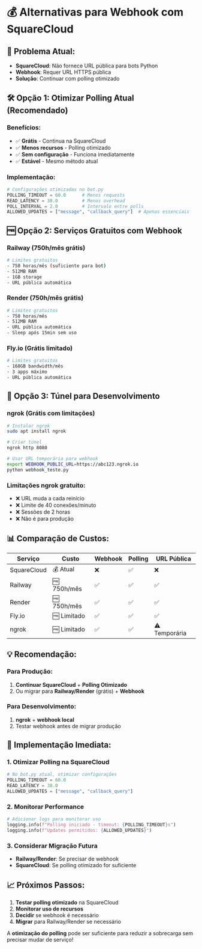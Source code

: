 # 💰 Alternativas para Webhook com SquareCloud

## 🚫 **Problema Atual:**
- **SquareCloud**: Não fornece URL pública para bots Python
- **Webhook**: Requer URL HTTPS pública
- **Solução**: Continuar com polling otimizado

## 🛠️ **Opção 1: Otimizar Polling Atual (Recomendado)**

### Benefícios:
- ✅ **Grátis** - Continua na SquareCloud
- ✅ **Menos recursos** - Polling otimizado
- ✅ **Sem configuração** - Funciona imediatamente
- ✅ **Estável** - Mesmo método atual

### Implementação:
```python
# Configurações otimizadas no bot.py
POLLING_TIMEOUT = 60.0      # Menos requests
READ_LATENCY = 30.0         # Menos overhead
POLL_INTERVAL = 2.0         # Intervalo entre polls
ALLOWED_UPDATES = ["message", "callback_query"]  # Apenas essenciais
```

## 🆓 **Opção 2: Serviços Gratuitos com Webhook**

### Railway (750h/mês grátis)
```bash
# Limites gratuitos
- 750 horas/mês (suficiente para bot)
- 512MB RAM
- 1GB storage
- URL pública automática
```

### Render (750h/mês grátis)
```bash
# Limites gratuitos
- 750 horas/mês
- 512MB RAM
- URL pública automática
- Sleep após 15min sem uso
```

### Fly.io (Grátis limitado)
```bash
# Limites gratuitos
- 160GB bandwidth/mês
- 3 apps máximo
- URL pública automática
```

## 🔧 **Opção 3: Túnel para Desenvolvimento**

### ngrok (Grátis com limitações)
```bash
# Instalar ngrok
sudo apt install ngrok

# Criar túnel
ngrok http 8080

# Usar URL temporária para webhook
export WEBHOOK_PUBLIC_URL=https://abc123.ngrok.io
python webhook_teste.py
```

### Limitações ngrok gratuito:
- ❌ URL muda a cada reinício
- ❌ Limite de 40 conexões/minuto
- ❌ Sessões de 2 horas
- ❌ Não é para produção

## 📊 **Comparação de Custos:**

| Serviço | Custo | Webhook | Polling | URL Pública |
|---------|-------|---------|---------|-------------|
| SquareCloud | 💰 Atual | ❌ | ✅ | ❌ |
| Railway | 🆓 750h/mês | ✅ | ✅ | ✅ |
| Render | 🆓 750h/mês | ✅ | ✅ | ✅ |
| Fly.io | 🆓 Limitado | ✅ | ✅ | ✅ |
| ngrok | 🆓 Limitado | ✅ | ✅ | ⚠️ Temporária |

## 💡 **Recomendação:**

### Para Produção:
1. **Continuar SquareCloud** + **Polling Otimizado**
2. Ou migrar para **Railway/Render** (grátis) + **Webhook**

### Para Desenvolvimento:
1. **ngrok** + **webhook local**
2. Testar webhook antes de migrar produção

## 🚀 **Implementação Imediata:**

### 1. Otimizar Polling na SquareCloud
```python
# No bot.py atual, otimizar configurações
POLLING_TIMEOUT = 60.0
READ_LATENCY = 30.0
ALLOWED_UPDATES = ["message", "callback_query"]
```

### 2. Monitorar Performance
```python
# Adicionar logs para monitorar uso
logging.info(f"Polling iniciado - timeout: {POLLING_TIMEOUT}s")
logging.info(f"Updates permitidos: {ALLOWED_UPDATES}")
```

### 3. Considerar Migração Futura
- **Railway/Render**: Se precisar de webhook
- **SquareCloud**: Se polling otimizado for suficiente

## 📈 **Próximos Passos:**

1. **Testar polling otimizado** na SquareCloud
2. **Monitorar uso de recursos**
3. **Decidir** se webhook é necessário
4. **Migrar** para Railway/Render se necessário

A **otimização do polling** pode ser suficiente para reduzir a sobrecarga sem precisar mudar de serviço!
